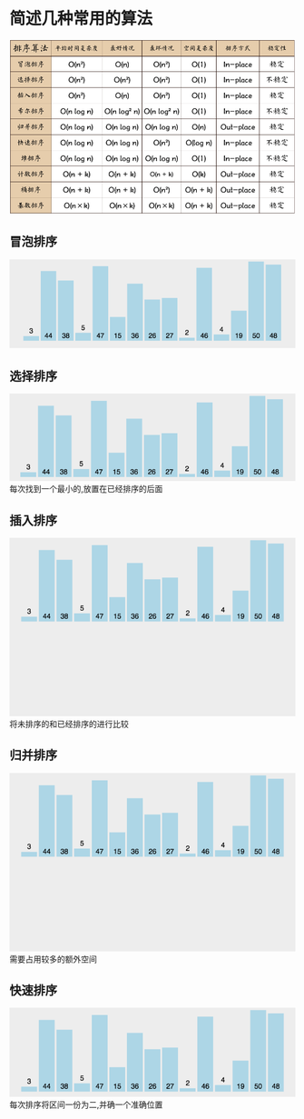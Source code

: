 # 简述几种常用的算法

![排序算法](../pic/sort-info.png)

## 冒泡排序
![冒泡排序](../pic/Bubble_Sort.gif)
## 选择排序
![选择排序](../pic/Selection_Sort.gif)
每次找到一个最小的,放置在已经排序的后面
## 插入排序
![插入排序](../pic/Insertion_Sort.gif)
将未排序的和已经排序的进行比较
## 归并排序
![归并排序](../pic/Merge_Sort.gif)
需要占用较多的额外空间
## 快速排序
![归并排序](../pic/Quick_Sort.gif)
每次排序将区间一份为二,并确一个准确位置